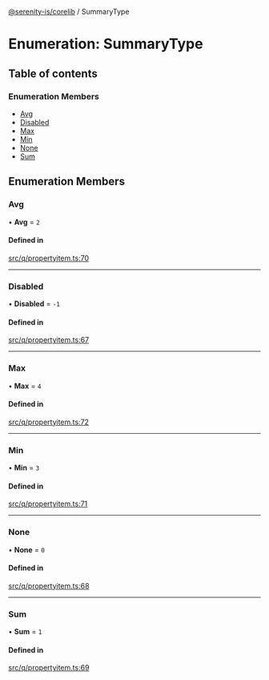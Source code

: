 [@serenity-is/corelib](../README.md) / SummaryType

# Enumeration: SummaryType

## Table of contents

### Enumeration Members

- [Avg](SummaryType.md#avg)
- [Disabled](SummaryType.md#disabled)
- [Max](SummaryType.md#max)
- [Min](SummaryType.md#min)
- [None](SummaryType.md#none)
- [Sum](SummaryType.md#sum)

## Enumeration Members

### Avg

• **Avg** = ``2``

#### Defined in

[src/q/propertyitem.ts:70](https://github.com/serenity-is/serenity/blob/master/packages/corelib/src/q/propertyitem.ts#L70)

___

### Disabled

• **Disabled** = ``-1``

#### Defined in

[src/q/propertyitem.ts:67](https://github.com/serenity-is/serenity/blob/master/packages/corelib/src/q/propertyitem.ts#L67)

___

### Max

• **Max** = ``4``

#### Defined in

[src/q/propertyitem.ts:72](https://github.com/serenity-is/serenity/blob/master/packages/corelib/src/q/propertyitem.ts#L72)

___

### Min

• **Min** = ``3``

#### Defined in

[src/q/propertyitem.ts:71](https://github.com/serenity-is/serenity/blob/master/packages/corelib/src/q/propertyitem.ts#L71)

___

### None

• **None** = ``0``

#### Defined in

[src/q/propertyitem.ts:68](https://github.com/serenity-is/serenity/blob/master/packages/corelib/src/q/propertyitem.ts#L68)

___

### Sum

• **Sum** = ``1``

#### Defined in

[src/q/propertyitem.ts:69](https://github.com/serenity-is/serenity/blob/master/packages/corelib/src/q/propertyitem.ts#L69)
